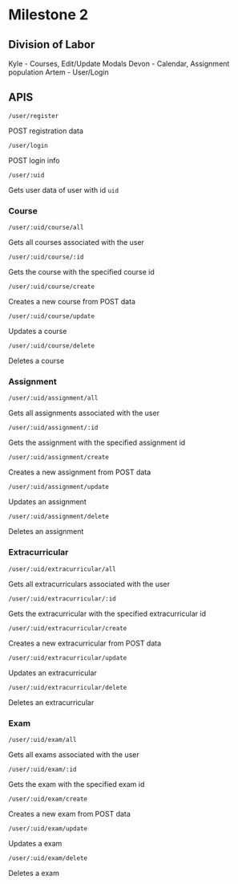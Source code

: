 # Milestone 2 #

## Division of Labor ##

Kyle - Courses, Edit/Update Modals
Devon - Calendar, Assignment population
Artem - User/Login

## APIS ##

`/user/register`

POST registration data

`/user/login`

POST login info

`/user/:uid`

Gets user data of user with id `uid`


### Course ###

`/user/:uid/course/all`

Gets all courses associated with the user

`/user/:uid/course/:id`

Gets the course with the specified course id

`/user/:uid/course/create`

Creates a new course from POST data

`/user/:uid/course/update`

Updates a course

`/user/:uid/course/delete`

Deletes a course


### Assignment ###

`/user/:uid/assignment/all`

Gets all assignments associated with the user

`/user/:uid/assignment/:id`

Gets the assignment with the specified assignment id

`/user/:uid/assignment/create`

Creates a new assignment from POST data

`/user/:uid/assignment/update`

Updates an assignment

`/user/:uid/assignment/delete`

Deletes an assignment



### Extracurricular ###

`/user/:uid/extracurricular/all`

Gets all extracurriculars associated with the user

`/user/:uid/extracurricular/:id`

Gets the extracurricular with the specified extracurricular id

`/user/:uid/extracurricular/create`

Creates a new extracurricular from POST data

`/user/:uid/extracurricular/update`

Updates an extracurricular

`/user/:uid/extracurricular/delete`

Deletes an extracurricular



### Exam ###

`/user/:uid/exam/all`

Gets all exams associated with the user

`/user/:uid/exam/:id`

Gets the exam with the specified exam id

`/user/:uid/exam/create`

Creates a new exam from POST data

`/user/:uid/exam/update`

Updates a exam

`/user/:uid/exam/delete`

Deletes a exam
